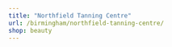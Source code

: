 ```yaml
---
title: "Northfield Tanning Centre"
url: /birmingham/northfield-tanning-centre/
shop: beauty
---
```

